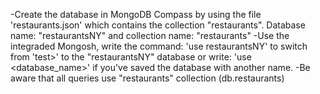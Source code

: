 -Create the database in MongoDB Compass by using the file 'restaurants.json' which contains the collection "restaurants". 
Database name: "restaurantsNY" and collection name: "restaurants"
-Use the integraded Mongosh, write the command: 'use restaurantsNY' to switch from 'test>' to the "restaurantsNY" database or write: 'use <database_name>' if you've saved the database with another name.
-Be aware that all queries use "restaurants" collection (db.restaurants)